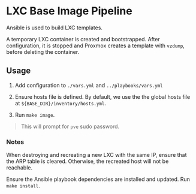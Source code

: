 # LXC Base Image Pipeline
Ansible is used to build LXC templates.

A temporary LXC container is created and bootstrapped. After configuration, it
is stopped and Proxmox creates a template with `vzdump`, before deleting the
container.

## Usage

1. Add configuration to `./vars.yml` and `../playbooks/vars.yml`

2. Ensure hosts file is defined. By default, we use the the global hosts file at
   `${BASE_DIR}/inventory/hosts.yml`.

3. Run `make image`.

>This will prompt for `pve` sudo password.

### Notes
When destroying and recreating a new LXC with the same IP, ensure that the ARP
table is cleared. Otherwise, the recreated host will not be reachable.

Ensure the Ansible playbook dependencies are installed and updated. Run `make
install`.
